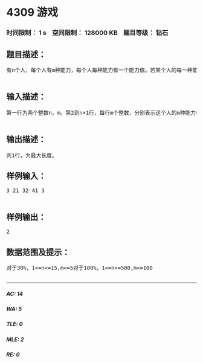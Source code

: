 # 4309 游戏   
### 时间限制： 1 s&nbsp;&nbsp;&nbsp;&nbsp;空间限制： 128000 KB&nbsp;&nbsp;&nbsp;&nbsp;题目等级： 钻石  
## 题目描述：  

<pre>
有n个人，每个人有m种能力，每个人每种能力有一个能力值。若某个人的每一种能力都大于另一个人的对应能力，则称前者强于后者。现在这n个人玩排队的游戏，希望队伍的相邻两人中靠后的强于靠前的，且队伍长度最大。  

</pre>
  
  
## 输入描述：  

<pre>
第一行为两个整数n，m。第2到n+1行，每行m个整数，分别表示这个人的m种能力值。  

</pre>
  
  
## 输出描述：  

<pre>
共1行，为最大长度。
</pre>
  
  
## 样例输入：  

<pre>
3 21 32 41 3  

</pre>
  
  
## 样例输出：  

<pre>
2
</pre>
  
  
## 数据范围及提示：  

<pre>
对于30%，1<=n<=15,m<=5对于100%，1<=n<=500,m<=100  

</pre>
  
  
***  

##### AC: 14  
##### WA: 5  
##### TLE: 0  
##### MLE: 2  
##### RE: 0  
